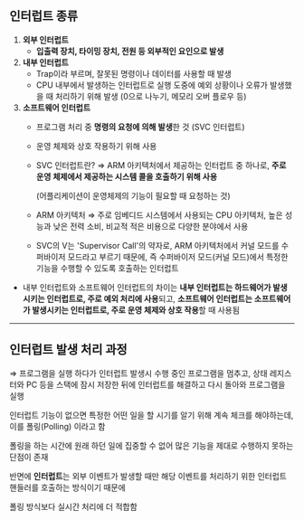 ## 인터럽트 종류

1. **외부 인터럽트** 
    - **입출력 장치, 타이밍 장치, 전원 등 외부적인 요인으로 발생**
2. **내부 인터럽트** 
    - Trap이라 부르며, 잘못된 명령이나 데이터를 사용할 때 발생
    - CPU 내부에서 발생하는 인터럽트로 실행 도중에 예외 상황이나 오류가 발생했을 때 처리하기 위해 발생 (0으로 나누기, 메모리 오버 플로우 등)
3. **소프트웨어 인터럽트** 
    - 프로그램 처리 중 **명령의 요청에 의해 발생**한 것 (SVC 인터럽트)
    - 운영 체제와 상호 작용하기 위해 사용
    - SVC 인터럽트란? ⇒ ARM 아키텍처에서 제공하는 인터럽트 중 하나로, **주로 운영 체제에서 제공하는 시스템 콜을 호출하기 위해 사용**
        
        (어플리케이션이 운영체제의 기능이 필요할 때 요청하는 것)
        
    - ARM 아키텍처 ⇒ 주로 임베디드 시스템에서 사용되는 CPU 아키텍처, 높은 성능과 낮은 전력 소비, 비교적 적은 비용으로 다양한 분야에서 사용
    - SVC의 V는 'Supervisor Call'의 약자로, ARM 아키텍처에서 커널 모드를 수퍼바이저 모드라고 부르기 때문에, 즉 수퍼바이저 모드(커널 모드)에서 특정한 기능을 수행할 수 있도록 호출하는 인터럽트
- 내부 인터럽트와 소프트웨어 인터럽트의 차이는 **내부 인터럽트는 하드웨어가 발생시키는 인터럽트로, 주로 예외 처리에 사용**되고, **소프트웨어 인터럽트는 소프트웨어가 발생시키는 인터럽트로, 주로 운영 체제와 상호 작용**할 때 사용됨

---

## 인터럽트 발생 처리 과정

⇒ 프로그램을 실행 하다가 인터럽트 발생시 수행 중인 프로그램을 멈추고, 상태 레지스터와 PC 등을 스택에 잠시 저장한 뒤에 인터럽트를 해결하고 다시 돌아와 프로그램을 실행

인터럽트 기능이 없으면 특정한 어떤 일을 할 시기를 알기 위해 계속 체크를 해야하는데, 이를 폴링(Polling) 이라고 함

폴링을 하는 시간에 원래 하던 일에 집중할 수 없어 많은 기능을 제대로 수행하지 못하는 단점이 존재

반면에 **인터럽트**는 외부 이벤트가 발생할 때만 해당 이벤트를 처리하기 위한 인터럽트 핸들러를 호출하는 방식이기 때문에 

폴링 방식보다 실시간 처리에 더 적합함
